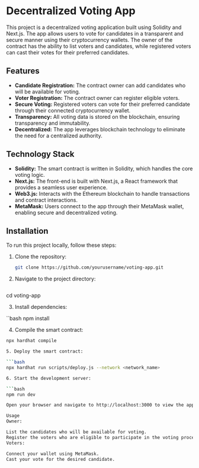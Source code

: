# Decentralized Voting App

This project is a decentralized voting application built using Solidity and Next.js. The app allows users to vote for candidates in a transparent and secure manner using their cryptocurrency wallets. The owner of the contract has the ability to list voters and candidates, while registered voters can cast their votes for their preferred candidates.

## Features

- **Candidate Registration:** The contract owner can add candidates who will be available for voting.
- **Voter Registration:** The contract owner can register eligible voters.
- **Secure Voting:** Registered voters can vote for their preferred candidate through their connected cryptocurrency wallet.
- **Transparency:** All voting data is stored on the blockchain, ensuring transparency and immutability.
- **Decentralized:** The app leverages blockchain technology to eliminate the need for a centralized authority.

## Technology Stack

- **Solidity:** The smart contract is written in Solidity, which handles the core voting logic.
- **Next.js:** The front-end is built with Next.js, a React framework that provides a seamless user experience.
- **Web3.js:** Interacts with the Ethereum blockchain to handle transactions and contract interactions.
- **MetaMask:** Users connect to the app through their MetaMask wallet, enabling secure and decentralized voting.

## Installation

To run this project locally, follow these steps:

1. Clone the repository:

   ```bash
   git clone https://github.com/yourusername/voting-app.git
   
2. Navigate to the project directory:

   ```bash
cd voting-app

3. Install dependencies:

``bash
npm install

4. Compile the smart contract:

```bash
npx hardhat compile

5. Deploy the smart contract:

```bash
npx hardhat run scripts/deploy.js --network <network_name>

6. Start the development server:

```bash
npm run dev

Open your browser and navigate to http://localhost:3000 to view the app.

Usage
Owner:

List the candidates who will be available for voting.
Register the voters who are eligible to participate in the voting process.
Voters:

Connect your wallet using MetaMask.
Cast your vote for the desired candidate.
